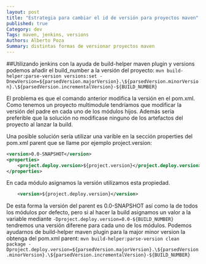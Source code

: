 ```yaml
---
layout: post
title: "Estrategia para cambiar el id de versión para proyectos maven"
published: true
Category: dev
Tags: maven, jenkins, versions
Authors: Alberto Poza
Summary: distintas formas de versionar proyectos maven
---
```


##Utilizando jenkins
con la ayuda de build-helper maven plugin y versions podemos añadir el build_number a la versión del proyecto:
`mvn build-helper:parse-version versions:set -DnewVersion=${parsedVersion.majorVersion}.\${parsedVersion.minorVersion}.\${parsedVersion.incrementalVersion}-${BUILD_NUMBER}`

El problema es que el comando anterior modifica la versión en el pom.xml. Como tenemos un proyecto multimodule tendríamos que modificar la versión del padre en cada uno de los módulos hijos. Además sería preferible que la solución no modificase ninguno de los artefactos del proyecto al lanzar la build.

Una posible solución sería utilizar una varible en la sección properties del pom.xml parent que se llame por ejemplo project.version:
```xml
<version>0.0-SNAPSHOT</version>
<properties>
	<project.deploy.version>${project.version}</project.deploy.version>
</properties>
```
En cada módulo asignamos la versión utilizamos esta propiedad.
```xml
	<version>${project.deploy.version}</version>
```
De esta forma la versión del parent es 0.0-SNAPSHOT así como la de todos los módulos por defecto, pero si al hacer la build asignamos un valor a la variable mediante `-Dproject.deploy.version=0.0-${BUILD_NUMBER}` tendremos una versión diferene para cada uno de los módulos. Podemos ayudarnos de build-helper maven plugin para la major minor version la obtenga del pom.xml parent: 
`mvn build-helper:parse-version clean package -Dproject.deploy.version=${parsedVersion.majorVersion}.\${parsedVersion.minorVersion}.\${parsedVersion.incrementalVersion}-${BUILD_NUMBER}`


